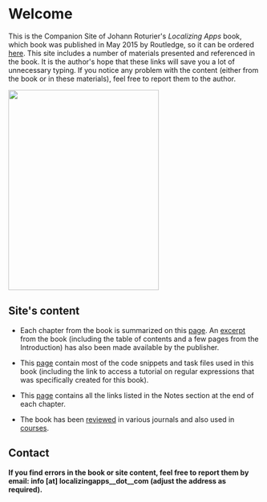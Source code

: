 # Welcome

This is the Companion Site of Johann Roturier's *Localizing Apps* book, which book was published in May 2015 by Routledge, so it can be ordered [here](http://www.routledge.com/books/details/9781138803589). This site includes a number of materials presented and referenced in the book. It is the author's hope that these links will save you a lot of unnecessary typing. If you notice any problem with the content (either from the book or in these materials), feel free to report them to the author.

<img src="https://images.tandf.co.uk/common/jackets/amazon/978113880/9781138803596.jpg" height="400" width="300"/>

## Site's content

 * Each chapter from the book is summarized on this [page](abstracts.md). An [excerpt](sample.md) from the book (including the table of contents and a few pages from the Introduction) has also been made available by the publisher.

 * This [page](code.md) contain most of the code snippets and task files used in this book (including the link to access a tutorial on regular expressions that was specifically created for this book).

 * This [page](links.md) contains all the links listed in the Notes section at the end of each chapter.

 * The book has been [reviewed](reviews.md) in various journals and also used in [courses](courses.md). 

## Contact
<span class="glyphicon glyphicon-envelope"></span>
**If you find errors in the book or site content, feel free to report them by email: info [at] localizingapps__dot__com (adjust the address as required).**
